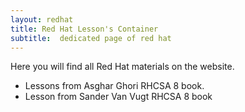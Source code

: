 ```yaml
---
layout: redhat
title: Red Hat Lesson's Container
subtitle:  dedicated page of red hat
---
```


Here you will find all Red Hat materials on the website.

- Lessons from Asghar Ghori RHCSA 8 book.
- Lesson from Sander Van Vugt RHCSA 8 book

